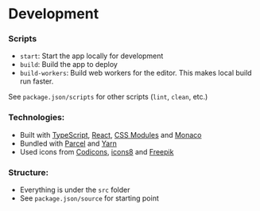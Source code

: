 # Development

### Scripts

- `start`: Start the app locally for development
- `build`: Build the app to deploy
- `build-workers`: Build web workers for the editor. This makes local build run faster.

See `package.json/scripts` for other scripts (`lint`, `clean`, etc.)

### Technologies:

- Built with [TypeScript], [React], [CSS Modules] and [Monaco]
- Bundled with [Parcel] and [Yarn]
- Used icons from [Codicons], [icons8] and [Freepik]

[yarn]: https://yarnpkg.com/
[monaco]: https://microsoft.github.io/monaco-editor/
[freepik]: https://www.freepik.com/
[icons8]: https://icons8.com
[codicons]: https://github.com/microsoft/vscode-codicons
[typescript]: https://www.typescriptlang.org/
[css modules]: https://github.com/css-modules/css-modules
[react]: https://reactjs.org/
[parcel]: https://parceljs.org/

### Structure:

- Everything is under the `src` folder
- See `package.json/source` for starting point
